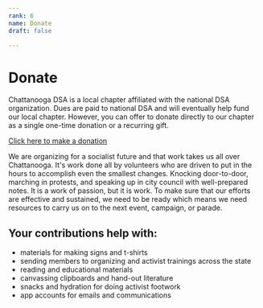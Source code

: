 ```yaml
---
rank: 6
name: Donate
draft: false

---
```

# Donate

Chattanooga DSA is a local chapter affiliated with the national DSA organization. Dues are paid to national DSA and will eventually help fund our local chapter. However, you can offer to donate directly to our chapter as a single one-time donation or a recurring gift.

<div class="container-center flex pt-4 pb-8"> 
  <a class="btn" target="_blank" href="https://donorbox.org/chatt-dsa-sustainers">
    Click here to make a donation 
  </a> 
</div>

We are organizing for a socialist future and that work takes us all over Chattanooga. It's work done all by volunteers who are driven to put in the hours to accomplish even the smallest changes. Knocking door-to-door, marching in protests, and speaking up in city council with well-prepared notes. It is a work of passion, but it is work. To make sure that our efforts are effective and sustained, we need to be ready which means we need resources to carry us on to the next event, campaign, or parade.

## Your contributions help with:

* materials for making signs and t-shirts
* sending members to organizing and activist trainings across the state
* reading and educational materials
* canvassing clipboards and hand-out literature
* snacks and hydration for doing activist footwork
* app accounts for emails and communications